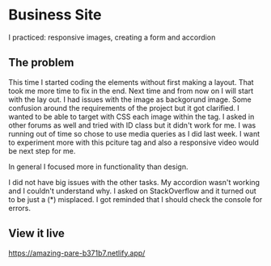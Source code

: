 # Business Site

I practiced: responsive images, creating a form and accordion 

## The problem

This time I started coding the elements without first making a layout. That took me more time to fix in the end. Next time and from now on I will start with the lay out. I had issues with the image as backgorund image. Some confusion around the requirements of the project but it got clarified. I wanted to be able to target with CSS each image within the <picture> tag. I asked in other forums as well and tried with ID class but it didn't work for me. I was running out of time so chose to use media queries as I did last week. I want to experiment more with this pciture tag and also a responsive video would be next step for me.

In general I focused more in functionality than design.

I did not have big issues with the other tasks. My accordion wasn't working and I couldn't understand why. I asked on StackOverflow and it turned out to be just a (*) misplaced. I got reminded that I should check the console for errors.

## View it live
https://amazing-pare-b371b7.netlify.app/
